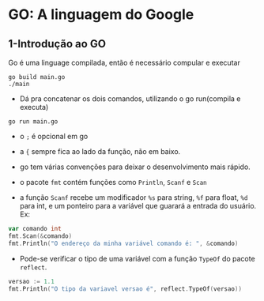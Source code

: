 # GO: A linguagem do Google

## 1-Introdução ao GO
Go é uma linguage compilada, então é necessário compular e executar

```
go build main.go
./main
```

- Dá pra concatenar os dois comandos, utilizando o go run(compila e executa)

```
go run main.go
```

- o `;` é opcional em go
- a `{` sempre fica ao lado da função, não em baixo.
- go tem várias convenções para deixar o desenvolvimento mais rápido.

- o pacote `fmt` contém funções como `Println`, `Scanf` e `Scan`
- a função `Scanf` recebe um modificador `%s` para string, `%f` para float, `%d` para int, e um ponteiro para a variável que guarará a entrada do usuário. Ex:

```go
var comando int
fmt.Scan(&comando)
fmt.Println("O endereço da minha variável comando é: ", &comando)
```

- Pode-se verificar o tipo de uma variável com a função `TypeOf` do pacote `reflect`.

```go
versao := 1.1
fmt.Println("O tipo da variavel versao é", reflect.TypeOf(versao))
```
